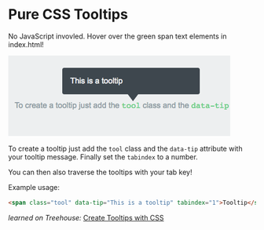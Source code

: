 # Pure CSS Tooltips

 No JavaScript invovled. Hover over the green span text elements in index.html!
 
 <img src="css-tooltips-screenshot.png">

To create a tooltip just add the ```tool``` class and the ```data-tip``` attribute with your tooltip message.
Finally set the ```tabindex``` to a number. 

You can then also traverse the tooltips with your tab key!

Example usage:

```html
<span class="tool" data-tip="This is a tooltip" tabindex="1">Tooltip</span>
```

_learned on Treehouse:_ <a href="https://teamtreehouse.com/library/create-tooltips-with-css-2" target="_blank">Create Tooltips with CSS</a>
